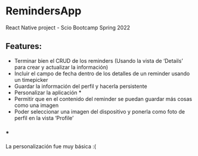 # RemindersApp
React Native project - Scio Bootcamp Spring 2022

## Features:
- Terminar bien el CRUD de los reminders (Usando la vista de ‘Details’ para crear y actualizar la información)
- Incluir el campo de fecha dentro de los detalles de un reminder usando un timepicker
- Guardar la información del perfil y hacerla persistente
- Personalizar la aplicación *
- Permitir que en el contenido del reminder se puedan guardar más cosas como una imagen
- Poder seleccionar una imagen del dispositivo y ponerla como foto de perfil en la vista ‘Profile’

### *
La personalización fue muy básica :(
